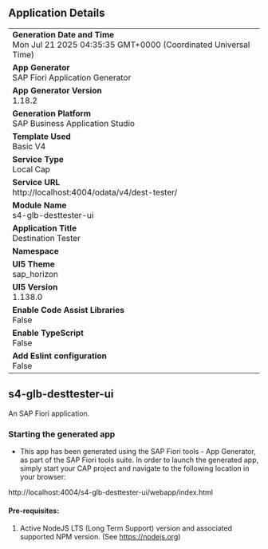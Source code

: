 ## Application Details
|               |
| ------------- |
|**Generation Date and Time**<br>Mon Jul 21 2025 04:35:35 GMT+0000 (Coordinated Universal Time)|
|**App Generator**<br>SAP Fiori Application Generator|
|**App Generator Version**<br>1.18.2|
|**Generation Platform**<br>SAP Business Application Studio|
|**Template Used**<br>Basic V4|
|**Service Type**<br>Local Cap|
|**Service URL**<br>http://localhost:4004/odata/v4/dest-tester/|
|**Module Name**<br>s4-glb-desttester-ui|
|**Application Title**<br>Destination Tester|
|**Namespace**<br>|
|**UI5 Theme**<br>sap_horizon|
|**UI5 Version**<br>1.138.0|
|**Enable Code Assist Libraries**<br>False|
|**Enable TypeScript**<br>False|
|**Add Eslint configuration**<br>False|

## s4-glb-desttester-ui

An SAP Fiori application.

### Starting the generated app

-   This app has been generated using the SAP Fiori tools - App Generator, as part of the SAP Fiori tools suite.  In order to launch the generated app, simply start your CAP project and navigate to the following location in your browser:

http://localhost:4004/s4-glb-desttester-ui/webapp/index.html

#### Pre-requisites:

1. Active NodeJS LTS (Long Term Support) version and associated supported NPM version.  (See https://nodejs.org)


